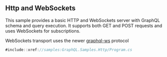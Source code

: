 ## Http and WebSockets

This sample provides a basic HTTP and WebSockets server with GraphQL schema and query execution.
It supports both GET and POST requests and uses WebSockets for subscriptions. 

WebSockets transport uses the newer [graphql-ws](https://github.com/enisdenjo/graphql-ws/blob/master/PROTOCOL.md) protocol


```csharp
#include::xref://samples:GraphQL.Samples.Http/Program.cs
```